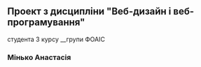 ## Проект з дисципліни "Веб-дизайн і веб-програмування"
студента 3 курсу __групи ФОАІС
### Мінько Анастасія